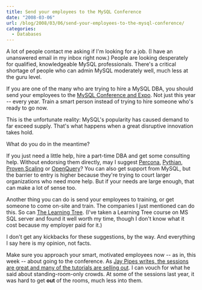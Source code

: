 ```yaml
---
title: Send your employees to the MySQL Conference
date: "2008-03-06"
url: /blog/2008/03/06/send-your-employees-to-the-mysql-conference/
categories:
  - Databases
---
```

A lot of people contact me asking if I'm looking for a job. (I have an unanswered email in my inbox right now.) People are looking desperately for qualified, knowledgeable MySQL professionals. There's a critical shortage of people who can admin MySQL moderately well, much less at the guru level.

If you are one of the many who are trying to hire a MySQL DBA, you should send your employees to the [MySQL Conference and Expo][1]. Not just this year -- every year. Train a smart person instead of trying to hire someone who's ready to go now.

This is the unfortunate reality: MySQL's popularity has caused demand to far exceed supply. That's what happens when a great disruptive innovation takes hold.

What do you do in the meantime?

If you just need a little help, hire a part-time DBA and get some consulting help. Without endorsing them directly, may I suggest [Percona][2], [Pythian][3], [Proven Scaling][4] or [OpenQuery][5]? You can also get support from MySQL, but the barrier to entry is higher because they're trying to court larger organizations who need more help. But if your needs are large enough, that can make a lot of sense too.

Another thing you can do is send your employees to training, or get someone to come on-site and train. The companies I just mentioned can do this. So can [The Learning Tree][6]. (I've taken a Learning Tree course on MS SQL server and found it well worth my time, though I don't know what it cost because my employer paid for it.)

I don't get any kickbacks for these suggestions, by the way. And everything I say here is my opinion, not facts.

Make sure you approach your smart, motivated employees now -- as in, this week -- about going to the conference. As [Jay Pipes writes, the sessions are great and many of the tutorials are selling out][7]. I can vouch for what he said about standing-room-only crowds. At some of the sessions last year, it was hard to get **out** of the rooms, much less into them.

 [1]: http://www.mysqlconf.com/
 [2]: http://www.percona.com/
 [3]: http://www.pythian.com/
 [4]: http://www.provenscaling.com/
 [5]: http://openquery.com.au/
 [6]: http://www.learningtree.com/
 [7]: http://jpipes.com/index.php?/archives/217-Register-for-MySQL-Conference-and-Expo-Tutorials-Are-Selling-or-Sold-Out.html
